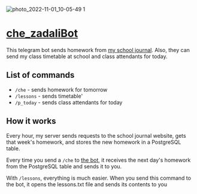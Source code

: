 ![photo_2022-11-01_10-05-49 1](https://user-images.githubusercontent.com/80736171/199163210-41fa79d6-7b75-442a-a886-27c6d0bd3d38.png)
# [che_zadaliBot](https://che_zadaliBot.t.me/)
This telegram bot sends homework from [my school journal](https://sgo.edu-74.ru/). Also, they can send my class
timetable at school and class attendants for today.

## List of commands

- `/che` - sends homework for tomorrow
- `/lessons` - sends timetable'
- `/p_today` - sends class attendants for today

## How it works

Every hour, my server sends requests to the school journal website, gets that week's homework, and stores the new
homework in a PostgreSQL table.

Every time you send a `/che` to [the bot](https://che_zadaliBot.t.me), it receives the next day's homework from the
PostgreSQL table and sends it to you.

With `/lessons`, everything is much easier. When you send this command to the bot, it opens the lessons.txt file and
sends its contents to you
